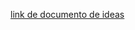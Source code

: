 [link de documento de ideas](https://docs.google.com/document/d/1Yo71i9QGQ0lrg5JYmkiwtbY6DUePBXQ0_uT3bruWLgU/edit?usp=sharing)
